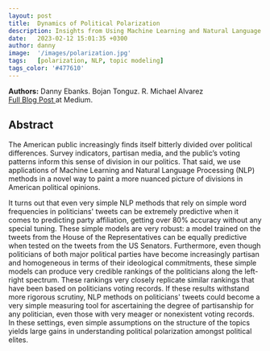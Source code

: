 ```yaml
---
layout: post
title:  Dynamics of Political Polarization
description: Insights from Using Machine Learning and Natural Language Processing with Twitter Data
date:   2023-02-12 15:01:35 +0300
author: danny
image:  '/images/polarization.jpg'
tags:   [polarization, NLP, topic modeling]
tags_color: '#477610'
---
```


<b>Authors:</b> Danny Ebanks. Bojan Tonguz. R. Michael Alvarez <br>
<a href="https://medium.com/trustworthy-social-media/dynamics-of-political-polarization-surprising-stability-in-the-trump-era-congress-f21c2b8a98"> Full Blog Post </a> at Medium. <br>

## Abstract

The American public increasingly finds itself bitterly divided over political differences. Survey indicators, partisan media, and the public’s voting patterns inform this sense of division in our politics. That said, we use applications of Machine Learning and Natural Language Processing (NLP) methods in a novel way to paint a more nuanced picture of divisions in American political opinions.

It turns out that even very simple NLP methods that rely on simple word frequencies in politicians' tweets can be extremely predictive when it comes to predicting party affiliation, getting over 80% accuracy without any special tuning. These simple models are very robust: a model trained on the tweets from the House of the Representatives can be equally predictive when tested on the tweets from the US Senators. Furthermore, even though politicians of both major political parties have become increasingly partisan and homogeneous in terms of their ideological commitments, these simple models can produce very credible rankings of the politicians along the left-right spectrum. These rankings very closely replicate similar rankings that have been based on politicians voting records. If these results withstand more rigorous scrutiny, NLP methods on politicians' tweets could become a very simple measuring tool for ascertaining the degree of partisanship for any politician, even those with very meager or nonexistent voting records. In these settings, even simple assumptions on the structure of the topics yields large gains in understanding political polarization amongst political elites.
